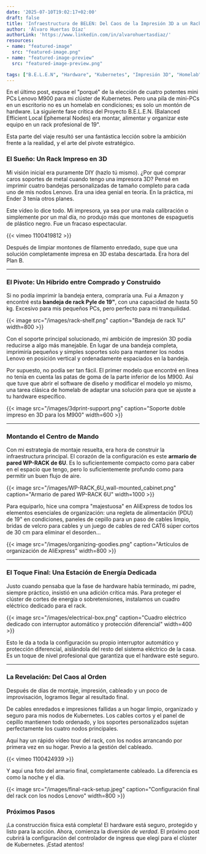 ```yaml
---
date: '2025-07-10T19:02:17+02:00'
draft: false
title: 'Infraestructura de BELEN: Del Caos de la Impresión 3D a un Rack de Kubernetes Limpio'
author: 'Álvaro Huertas Díaz'
authorLink: 'https://www.linkedin.com/in/alvarohuertasdiaz/'
resources:
- name: "featured-image"
  src: "featured-image.png"
- name: "featured-image-preview"
  src: "featured-image-preview.png"

tags: ["B.E.L.E.N", "Hardware", "Kubernetes", "Impresión 3D", "Homelab", "Bare Metal"]
---
```



En el último post, expuse el "porqué" de la elección de cuatro potentes mini PCs Lenovo M900 para mi clúster de Kubernetes. Pero una pila de mini-PCs en un escritorio no es un homelab en condiciones; es solo un montón de hardware. La siguiente fase crítica del Proyecto B.E.L.E.N. (Balanced Efficient Local Ephemeral Nodes) era montar, alimentar y organizar este equipo en un rack profesional de 19".

Esta parte del viaje resultó ser una fantástica lección sobre la ambición frente a la realidad, y el arte del pivote estratégico.

### El Sueño: Un Rack Impreso en 3D

Mi visión inicial era puramente DIY (hazlo tú mismo). ¿Por qué comprar caros soportes de metal cuando tengo una impresora 3D? Pensé en imprimir cuatro bandejas personalizadas de tamaño completo para cada uno de mis nodos Lenovo. Era una idea genial en teoría. En la práctica, mi Ender 3 tenía otros planes.

Este vídeo lo dice todo. Mi impresora, ya sea por una mala calibración o simplemente por un mal día, no produjo más que montones de espaguetis de plástico negro. Fue un fracaso espectacular.

{{< vimeo 1100419812 >}}

Después de limpiar montones de filamento enredado, supe que una solución completamente impresa en 3D estaba descartada. Era hora del Plan B.

-----

### El Pivote: Un Híbrido entre Comprado y Construido

Si no podía imprimir la bandeja entera, compraría una. Fui a Amazon y encontré esta **bandeja de rack Pyle de 19"**, con una capacidad de hasta 50 kg. Excesivo para mis pequeños PCs, pero perfecto para mi tranquilidad.

{{< image src="/images/rack-shelf.png" caption="Bandeja de rack 1U" width=800 >}}

Con el soporte principal solucionado, mi ambición de impresión 3D podía reducirse a algo más manejable. En lugar de una bandeja completa, imprimiría pequeños y simples soportes solo para mantener los nodos Lenovo en posición vertical y ordenadamente espaciados en la bandeja.

Por supuesto, no podía ser tan fácil. El primer modelo que encontré en línea no tenía en cuenta las patas de goma de la parte inferior de los M900. Así que tuve que abrir el software de diseño y modificar el modelo yo mismo, una tarea clásica de homelab de adaptar una solución para que se ajuste a tu hardware específico.

{{< image src="/images/3dprint-support.png" caption="Soporte doble impreso en 3D para los M900" width=600 >}}


-----

### Montando el Centro de Mando

Con mi estrategia de montaje resuelta, era hora de construir la infraestructura principal. El corazón de la configuración es este **armario de pared WP-RACK de 6U**. Es lo suficientemente compacto como para caber en el espacio que tengo, pero lo suficientemente profundo como para permitir un buen flujo de aire.

{{< image src="/images/WP-RACK_6U_wall-mounted_cabinet.png" caption="Armario de pared WP-RACK 6U" width=1000 >}}

Para equiparlo, hice una compra "majestuosa" en AliExpress de todos los elementos esenciales de organización: una regleta de alimentación (PDU) de 19" en condiciones, paneles de cepillo para un paso de cables limpio, bridas de velcro para cables y un juego de cables de red CAT6 súper cortos de 30 cm para eliminar el desorden...

{{< image src="/images/organizing-goodies.png" caption="Artículos de organización de AliExpress" width=800 >}}

-----

### El Toque Final: Una Estación de Energía Dedicada

Justo cuando pensaba que la fase de hardware había terminado, mi padre, siempre práctico, insistió en una adición crítica más. Para proteger el clúster de cortes de energía o sobretensiones, instalamos un cuadro eléctrico dedicado para el rack.

{{< image src="/images/electrical-box.png" caption="Cuadro eléctrico dedicado con interruptor automático y protección diferencial" width=400 >}}

Esto le da a toda la configuración su propio interruptor automático y protección diferencial, aislándola del resto del sistema eléctrico de la casa. Es un toque de nivel profesional que garantiza que el hardware esté seguro.

-----

### La Revelación: Del Caos al Orden

Después de días de montaje, impresión, cableado y un poco de improvisación, logramos llegar al resultado final.

De cables enredados e impresiones fallidas a un hogar limpio, organizado y seguro para mis nodos de Kubernetes. Los cables cortos y el panel de cepillo mantienen todo ordenado, y los soportes personalizados sujetan perfectamente los cuatro nodos principales.

Aquí hay un rápido vídeo tour del rack, con los nodos arrancando por primera vez en su hogar. Previo a la gestión del cableado.

{{< vimeo 1100424939 >}}

Y aquí una foto del armario final, completamente cableado. La diferencia es como la noche y el día.

{{< image src="/images/final-rack-setup.jpeg" caption="Configuración final del rack con los nodos Lenovo" width=800 >}}

### Próximos Pasos

¡La construcción física está completa! El hardware está seguro, protegido y listo para la acción. Ahora, comienza la diversión *de verdad*. El próximo post cubrirá la configuración del controlador de ingress que elegí para el clúster de Kubernetes. ¡Estad atentos!